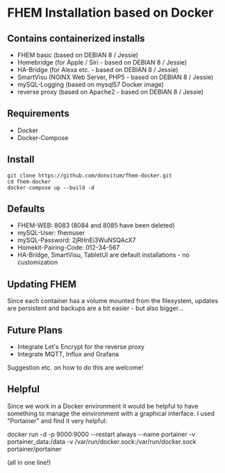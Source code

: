 # FHEM Installation based on Docker

## Contains containerized installs

- FHEM basic (based on DEBIAN 8 / Jessie)
- Homebridge (for Apple / Siri - based on DEBIAN 8 / Jessie)
- HA-Bridge (for Alexa etc. - based on DEBIAN 8 / Jessie)
- SmartVisu (NGINX Web Server, PHP5 - based on DEBIAN 8 / Jessie)
- mySQL-Logging (based on mysql57 Docker image)
- reverse proxy (based on Apache2 - based on DEBIAN 8 / Jessie)

## Requirements

- Docker
- Docker-Compose

## Install

```
git clone https://github.com/donvitum/fhem-docker.git
cd fhem-docker
docker-compose up --build -d
```

## Defaults

- FHEM-WEB: 8083 (8084 and 8085 have been deleted)
- mySQL-User: fhemuser
- mySQL-Password: 2jRHnEi3WuNSQAcX7
- Homekit-Pairing-Code: 012-34-567
- HA-Bridge, SmartVisu, TabletUI are default installations - no customization

## Updating FHEM

Since each container has a volume mounted from the filesystem, updates are persistent
and backups are a bit easier - but also bigger...

## Future Plans

- Integrate Let's Encrypt for the reverse proxy 
- Integrate MQTT, Influx and Grafana

Suggestion etc. on how to do this are welcome!

## Helpful

Since we work in a Docker environment it would be helpful to have something to manage
the einvironment with a graphical interface. I used "Portainer" and find it very helpful:

docker run -d -p 9000:9000 --restart always --name portainer -v portainer_data:/data -v /var/run/docker.sock:/var/run/docker.sock portainer/portainer 

(all in one line!)
